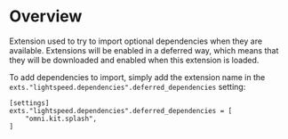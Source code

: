 # Overview

Extension used to try to import optional dependencies when they are available. Extensions will be enabled in a deferred
way, which means that they will be downloaded and enabled when this extension is loaded.

To add dependencies to import, simply add the extension name in the `exts."lightspeed.dependencies".deferred_dependencies`
setting:

```
[settings]
exts."lightspeed.dependencies".deferred_dependencies = [
    "omni.kit.splash",
]
```
